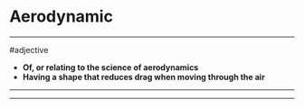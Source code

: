 # Aerodynamic
---
#adjective
- **Of, or relating to the science of aerodynamics**
- **Having a shape that reduces drag when moving through the air**
---
---
